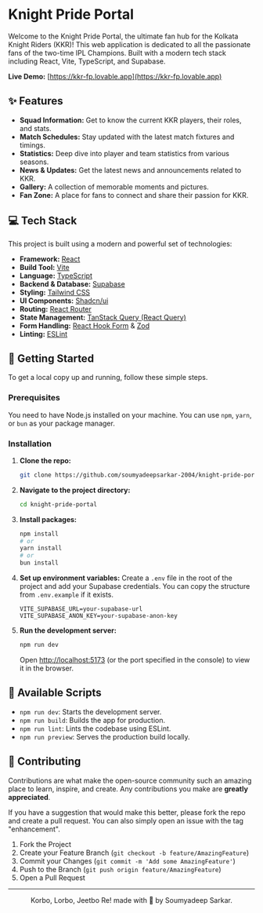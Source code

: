 # Knight Pride Portal

Welcome to the Knight Pride Portal, the ultimate fan hub for the Kolkata Knight Riders (KKR)! This web application is dedicated to all the passionate fans of the two-time IPL Champions. Built with a modern tech stack including React, Vite, TypeScript, and Supabase.

**Live Demo:** [https://kkr-fp.lovable.app](https://kkr-fp.lovable.app)

## ✨ Features

- **Squad Information:** Get to know the current KKR players, their roles, and stats.
- **Match Schedules:** Stay updated with the latest match fixtures and timings.
- **Statistics:** Deep dive into player and team statistics from various seasons.
- **News & Updates:** Get the latest news and announcements related to KKR.
- **Gallery:** A collection of memorable moments and pictures.
- **Fan Zone:** A place for fans to connect and share their passion for KKR.

## 💻 Tech Stack

This project is built using a modern and powerful set of technologies:

- **Framework:** [React](https://reactjs.org/)
- **Build Tool:** [Vite](https://vitejs.dev/)
- **Language:** [TypeScript](https://www.typescriptlang.org/)
- **Backend & Database:** [Supabase](https://supabase.io/)
- **Styling:** [Tailwind CSS](https://tailwindcss.com/)
- **UI Components:** [Shadcn/ui](https://ui.shadcn.com/)
- **Routing:** [React Router](https://reactrouter.com/)
- **State Management:** [TanStack Query (React Query)](https://tanstack.com/query/latest)
- **Form Handling:** [React Hook Form](https://react-hook-form.com/) & [Zod](https://zod.dev/)
- **Linting:** [ESLint](https://eslint.org/)

## 🚀 Getting Started

To get a local copy up and running, follow these simple steps.

### Prerequisites

You need to have Node.js installed on your machine. You can use `npm`, `yarn`, or `bun` as your package manager.

### Installation

1.  **Clone the repo:**
    ```sh
    git clone https://github.com/soumyadeepsarkar-2004/knight-pride-portal.git
    ```

2.  **Navigate to the project directory:**
    ```sh
    cd knight-pride-portal
    ```

3.  **Install packages:**
    ```sh
    npm install
    # or
    yarn install
    # or
    bun install
    ```

4.  **Set up environment variables:**
    Create a `.env` file in the root of the project and add your Supabase credentials. You can copy the structure from `.env.example` if it exists.
    ```env
    VITE_SUPABASE_URL=your-supabase-url
    VITE_SUPABASE_ANON_KEY=your-supabase-anon-key
    ```

5.  **Run the development server:**
    ```sh
    npm run dev
    ```
    Open [http://localhost:5173](http://localhost:5173) (or the port specified in the console) to view it in the browser.

## 📜 Available Scripts

- `npm run dev`: Starts the development server.
- `npm run build`: Builds the app for production.
- `npm run lint`: Lints the codebase using ESLint.
- `npm run preview`: Serves the production build locally.

## 🤝 Contributing

Contributions are what make the open-source community such an amazing place to learn, inspire, and create. Any contributions you make are **greatly appreciated**.

If you have a suggestion that would make this better, please fork the repo and create a pull request. You can also simply open an issue with the tag "enhancement".

1.  Fork the Project
2.  Create your Feature Branch (`git checkout -b feature/AmazingFeature`)
3.  Commit your Changes (`git commit -m 'Add some AmazingFeature'`)
4.  Push to the Branch (`git push origin feature/AmazingFeature`)
5.  Open a Pull Request

---

<p align="center">
  Korbo, Lorbo, Jeetbo Re! made with 💜 by Soumyadeep Sarkar.
</p>